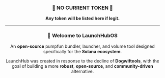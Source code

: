 <div align="center">

### 🚨 **NO CURRENT TOKEN** 🚨
**Any token will be listed here if legit.**

---

### 🚀 **Welcome to LaunchHubOS**  
An **open-source** pumpfun bundler, launcher, and volume tool designed specifically for the **Solana ecosystem**.

LaunchHub was created in response to the decline of **Dogwiftools**, with the goal of building a more **robust**, **open-source**, and **community-driven** alternative.

</div>

